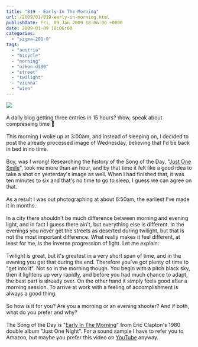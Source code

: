```yaml
---
title: "819 - Early In The Morning"
url: /2009/01/819-early-in-morning.html
publishDate: Fri, 09 Jan 2009 18:06:00 +0000
date: 2009-01-09 18:06:00
categories: 
  - "sigma-201-8"
tags: 
  - "austria"
  - "bicycle"
  - "morning"
  - "nikon-d300"
  - "street"
  - "twilight"
  - "vienna"
  - "wien"
---
```

<a href="https://d25zfm9zpd7gm5.cloudfront.net/1200x1200/2009/20090109_072449_ps.jpg" target="_blank"><img src="https://d25zfm9zpd7gm5.cloudfront.net/0600x0600/2009/20090109_072449_ps.jpg"/></a><br/><br/>A daily blog getting three entries in 15 hours? Wow, speak about compressing time 🙂<br/><br/>This morning I woke up at 3:00am, and instead of sleeping on, I decided to post the already processed image of Wednesday, believing that I'd be back in bed in no time. <br/><br/>Boy, was I wrong! Researching the history of the Song of the Day, "<a href="/2009/01/817-just-one-smile.html" target="_blank">Just One Smile</a>", took me more than an hour, and by that time it felt like a good idea to take a shot on yesterday's image as well. When I had finished that, it was ten minutes to six and that's no time to go to sleep, I guess we can agree on that.<br/><br/><a href="https://d25zfm9zpd7gm5.cloudfront.net/1200x1200/2009/20090109_070604_ps.jpg" target="_blank"><img alt="" border="0" src="https://d25zfm9zpd7gm5.cloudfront.net/0150x0150/2009/20090109_070604_ps.jpg" style="margin: 10pt 0px 10px 0pt; float: right;"/></a> As a result I was out photographing at about 6:50am, the earliest I've made it in months. <br/><br/>In a city there shouldn't be much difference between morning and evening light, and in fact I guess there ain't, but everything else is different. In the evenings you never get the streets as deserted during twilight, but that is not the most important difference. What really makes it feel different, at least for me, is the inverse progression of light. Let me explain:<br/><br/> Twilight is great, but it's greatest in a very short span of time, and in the evening you get that during the end. Therefore you've got plenty of time to "get into it". Not so in the morning though. You begin with a pitch black sky, then it lightens up very rapidly, and before you had much chance to adapt, the best part is already over. On the other hand it simply feels good after a morning session. To arrive at work with a feeling of accomplishment is always a good thing.<br/><br/>So how is it for you? Are you a morning or an evening shooter? And if both, what do you prefer and why?<br/><br/>The Song of the Day is "<a href="http://www.lyricsmode.com/lyrics/e/eric_clapton/early_in_the_morning.html" target="_blank">Early In The Morning</a>" from Eric Clapton's 1980 double album "Just One Night". For a sound sample I have to refer you to Amazon, but maybe you prefer this video on <a href="http://www.youtube.com/watch?v=ruIi-aE0Uv8" target="_blank">YouTube</a> anyway.

